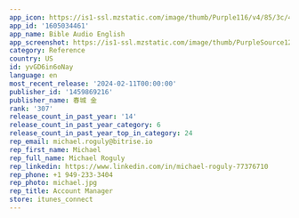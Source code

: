 ```yaml
---
app_icon: https://is1-ssl.mzstatic.com/image/thumb/Purple116/v4/85/3c/41/853c4173-f04b-3107-7be0-28a1141f5927/AppIcon-0-0-1x_U007emarketing-0-7-0-P3-85-220.png/1024x1024bb.png
app_id: '1605034461'
app_name: Bible Audio English
app_screenshot: https://is1-ssl.mzstatic.com/image/thumb/PurpleSource126/v4/b2/bc/cc/b2bccc4b-0ff7-6e3d-6a1f-e466facf3699/e31c58c7-a2ee-4678-8dbf-eaf02a71bf35_Simulator_Screenshot_-_iPhone_13_Pro_Max_-_2024-02-05_at_09.45.32.png/1284x2778bb.png
category: Reference
country: US
id: yvGD6in6oNay
language: en
most_recent_release: '2024-02-11T00:00:00'
publisher_id: '1459869216'
publisher_name: 春城 金
rank: '307'
release_count_in_past_year: '14'
release_count_in_past_year_category: 6
release_count_in_past_year_top_in_category: 24
rep_email: michael.roguly@bitrise.io
rep_first_name: Michael
rep_full_name: Michael Roguly
rep_linkedin: https://www.linkedin.com/in/michael-roguly-77376710
rep_phone: +1 949-233-3404
rep_photo: michael.jpg
rep_title: Account Manager
store: itunes_connect
---
```

